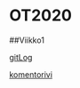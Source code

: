 # OT2020

##Viikko1

[gitLog](https://github.com/SakuKosonen/ot-harjoitustyo2020/blob/master/laskarit/viikko1/gitlog.txt)

[komentorivi](https://github.com/SakuKosonen/ot-harjoitustyo2020/blob/master/laskarit/viikko1/komentorivi.txt)
